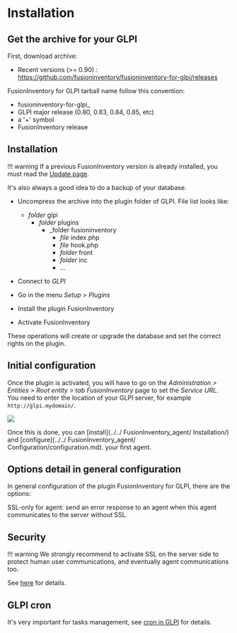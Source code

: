 # Installation

## Get the archive for your GLPI

First, download archive: 

* Recent versions (>= 0.90) : <https://github.com/fusioninventory/fusioninventory-for-glpi/releases>

FusionInventory for GLPI tarball name follow this convention:

* fusioninventory-for-glpi_
* GLPI major release (0.80, 0.83, 0.84, 0.85, etc)
* a '+' symbol
* FusionInventory release

## Installation

!!! warning
    If a previous FusionInventory version is already installed, you must read the [Update page](./2.update.md).

It's also always a good idea to do a backup of your database.

* Uncompress the archive into the plugin folder of GLPI. File list looks like:

    - _folder_ glpi
      - _folder_ plugins
         - _folder fusioninventory
            - _file_ index.php
            - _file_ hook.php
            - _folder_ front
            - _folder_ inc
            - …

* Connect to _GLPI_
* Go in the menu _Setup_ > _Plugins_
* Install the plugin FusionInventory
* Activate FusionInventory 

These operations will create or upgrade the database and set the correct rights on the plugin.


## Initial configuration

Once the plugin is activated, you will have to go on the _Administration > Entities > Root entity > tab FusionInventory_
page to set the *Service URL*. You need to enter the location of your GLPI server, for example `http://glpi.mydomain/`.

![](../../../assets/fi4g/service_url.png)

Once this is done, you can [install](../../ FusionInventory_agent/   Installation/) and [configure](../../ FusionInventory_agent/  Configuration/configuration.md).  your first agent.

## Options detail in general configuration

In general configuration of the plugin FusionInventory for GLPI, there are the options:

SSL-only for agent: send an error response to an agent when this agent communicates to the server without SSL.

## Security

!!! warning
    We strongly recommend to activate SSL on the server side to protect human user communications, and eventually agent communications too.

See [here](../../Advanced_topics/security.md) for details.

## GLPI cron

It's very important for tasks management, see [cron in GLPI](./3.cron.md) for details.
